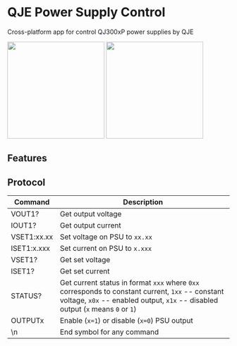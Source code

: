 # QJE Power Supply Control

Cross-platform app for control QJ300xP power supplies by QJE

<p float="left">
  <img src="https://imgur.com/VShvCgV.png" width="220" />
  <img src="https://imgur.com/A3bu1XU.png" width="220" />
</p>

## Features

## Protocol

| Command       | Description                                                                                                                                                                            |
|---------------|----------------------------------------------------------------------------------------------------------------------------------------------------------------------------------------|
| VOUT1?        | Get output voltage                                                                                                                                                                     |
| IOUT1?        | Get output current                                                                                                                                                                     |
| VSET1:xx.xx | Set voltage on PSU to `xx.xx`                                                                                                                                                          |
| ISET1:x.xxx | Set current on PSU to `x.xxx`                                                                                                                                                          |
| VSET1?        | Get set voltage                                                                                                                                                                        |
| ISET1?        | Get set current                                                                                                                                                                        |
| STATUS?       | Get current status in format `xxx` where  `0xx` corresponds to constant current,  `1xx` -- constant voltage, `x0x` -- enabled output,  `x1x` -- disabled output (`x` means `0` or `1`) |
| OUTPUTx     | Enable (`x=1`) or disable (`x=0`) PSU output                                                                                                                                           |
| \n            | End symbol for any command                                                                                                                                                             |